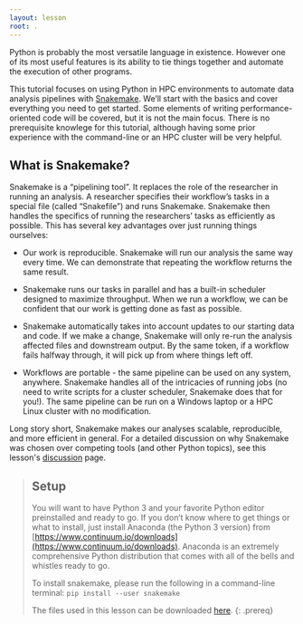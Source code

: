 ```yaml
---
layout: lesson
root: .
---
```

Python is probably the most versatile language in existence. However one of its most useful features is its ability to tie things together and automate the execution of other programs.

This tutorial focuses on using Python in HPC environments to automate data analysis pipelines with 
[Snakemake](http://snakemake.readthedocs.io/en/stable/). 
We’ll start with the basics and cover everything you need to get started. 
Some elements of writing performance-oriented code will be covered, 
but it is not the main focus. 
There is no prerequisite knowlege for this tutorial, 
although having some prior experience with the command-line or an HPC cluster will be very helpful.

## What is Snakemake?

Snakemake is a “pipelining tool”. 
It replaces the role of the researcher in running an analysis. 
A researcher specifies their workflow’s tasks in a special file (called “Snakefile”) and runs Snakemake. 
Snakemake then handles the specifics of running the researchers’ tasks as efficiently as possible.
This has several key advantages over just running things ourselves:

* Our work is reproducible. Snakemake will run our analysis the same way every time. We can demonstrate that repeating the workflow returns the same result.

* Snakemake runs our tasks in parallel and has a built-in scheduler designed to maximize throughput. When we run a workflow, we can be confident that our work is getting done as fast as possible.

* Snakemake automatically takes into account updates to our starting data and code. If we make a change, Snakemake will only re-run the analysis affected files and downstream output. By the same token, if a workflow fails halfway through, it will pick up from where things left off.

* Workflows are portable - the same pipeline can be used on any system, anywhere. Snakemake handles all of the intricacies of running jobs (no need to write scripts for a cluster scheduler, Snakemake does that for you!). The same pipeline can be run on a Windows laptop or a HPC Linux cluster with no modification.

Long story short, Snakemake makes our analyses scalable, reproducible, and more efficient in general. 
For a detailed discussion on why Snakemake was chosen over competing tools (and other Python topics), 
see this lesson's <a href="{{ page.root }}/discuss/">discussion</a> page.

> ## Setup
>
> You will want to have Python 3 and your favorite Python editor preinstalled and ready to go. 
> If you don’t know where to get things or what to install, 
> just install Anaconda (the Python 3 version) from [https://www.continuum.io/downloads](https://www.continuum.io/downloads). 
> Anaconda is an extremely comprehensive Python distribution that comes with all of the bells and whistles ready to go.
> 
> To install snakemake, please run the following in a command-line terminal:
> `pip install --user snakemake`
>
> The files used in this lesson can be downloaded [here](files/snakemake-lesson.tar.gz).
{: .prereq}
